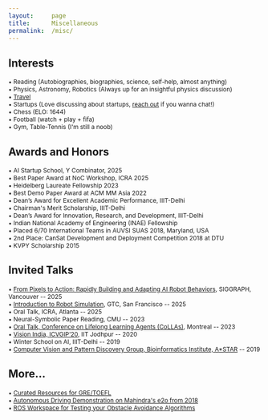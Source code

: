 ```yaml
---
layout:     page
title:      Miscellaneous
permalink:  /misc/
---
```


<style type="text/css">
    strong {
        color: #3498db;
        font-weight: 400;
    }
    blockquote {
        padding: 0px 23px;
    }
</style>

## Interests

<span style="font-size: 85%;">• Reading (Autobiographies, biographies, science, self-help, almost anything)</span><br>
<span style="font-size: 85%;">• Physics, Astronomy, Robotics (Always up for an insightful physics discussion)</span><br>
<span style="font-size: 85%;">• [Travel](https://sarthak268.github.io/travel/)</span><br>
<span style="font-size: 85%;">• Startups (Love discussing about startups, [reach out](https://x.com/sarthak__bhagat) if you wanna chat!)</span><br>
<span style="font-size: 85%;">• Chess (ELO: 1644)</span><br>
<span style="font-size: 85%;">• Football (watch + play + fifa)</span><br>
<span style="font-size: 85%;">• Gym, Table-Tennis (I'm still a noob)</span><br>

## Awards and Honors

<span style="font-size: 85%;">• AI Startup School, Y Combinator, 2025 </span><br>
<span style="font-size: 85%;">• Best Paper Award at NoC Workshop, ICRA 2025</span><br>
<span style="font-size: 85%;">• Heidelberg Laureate Fellowship 2023 </span><br>
<span style="font-size: 85%;">• Best Demo Paper Award at ACM MM Asia 2022</span><br>
<span style="font-size: 85%;">• Dean’s Award for Excellent Academic Performance, IIIT-Delhi</span><br>
<span style="font-size: 85%;">• Chairman's Merit Scholarship, IIIT-Delhi</span><br>
<span style="font-size: 85%;">• Dean’s Award for Innovation, Research, and Development, IIIT-Delhi</span><br>
<span style="font-size: 85%;">• Indian National Academy of Engineering (INAE) Fellowship</span><br>
<span style="font-size: 85%;">• Placed 6/70 International Teams in AUVSI SUAS 2018, Maryland, USA</span><br>
<span style="font-size: 85%;">• 2nd Place: CanSat Development and Deployment Competition 2018 at DTU</span><br>
<span style="font-size: 85%;">• KVPY Scholarship 2015</span><br>

## Invited Talks

<span style="font-size: 85%;">• [From Pixels to Action: Rapidly Building and Adapting AI Robot Behaviors](https://www.nvidia.com/en-us/on-demand/session/siggraph25-s13/), SIGGRAPH, Vancouver -- 2025</span><br>
<span style="font-size: 85%;">• [Introduction to Robot Simulation](https://www.nvidia.com/en-us/on-demand/session/gtc25-dlit74633/), GTC, San Francisco -- 2025</span><br>
<span style="font-size: 85%;">• Oral Talk, ICRA, Atlanta -- 2025</span><br>
<span style="font-size: 85%;">• Neural-Symbolic Paper Reading, CMU -- 2023</span><br>
<span style="font-size: 85%;">• [Oral Talk, Conference on Lifelong Learning Agents (CoLLAs)](https://lifelong-ml.cc/Conferences/2023/acceptedpapers), Montreal -- 2023</span><br>
<span style="font-size: 85%;">• [Vision India, ICVGIP’20](https://iitj.ac.in/icvgip2021/2020/visionIndia.php), IIT Jodhpur -- 2020</span><br>
<span style="font-size: 85%;">• Winter School on AI, IIIT-Delhi -- 2019</span><br>
<span style="font-size: 85%;">• [Computer Vision and Pattern Discovery Group, Bioinformatics Institute, A*STAR](https://www.a-star.edu.sg/bii/research/ciid/cvpd) -- 2019</span><br>

## More...

<span style="font-size: 85%;">• [Curated Resources for GRE/TOEFL](https://gradpeer.gumroad.com/)</span><br>
<span style="font-size: 85%;">• [Autonomous Driving Demonstration on Mahindra's e2o from 2018](https://youtu.be/Oei8r27vscQ)</span><br>
<span style="font-size: 85%;">• [ROS Workspace for Testing your Obstacle Avoidance Algorithms](https://github.com/sarthak268/Obstacle_Avoidance_for_UAV)</span><br>








